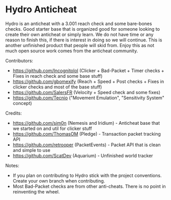 # Hydro Anticheat

Hydro is an anticheat with a 3.001 reach check and some bare-bones checks. Good starter base that is organized good for someone looking to create their own anticheat or simply learn. We do not have time or any reason to finish this, if there is interest in doing so we will continue. This is another unfinished product that people will skid from. Enjoy this as not much open source work comes from the anticheat community. 

Contributors:
- https://github.com/Incognitolol (Clicker + Bad-Packet + Timer checks + Fixes in reach check and some base stuff)
- https://github.com/gbomexify (Reach + Speed + Post checks + Fixes in clicker checks and most of the base stuff)
- https://github.com/SalersFR (Velocity + Speed check and some fixes)
- https://github.com/Tecnio ("Movement Emulation", "Sensitivity System" concept)

Credits:
- https://github.com/sim0n (Nemesis and Iridium) - Anticheat base that we started on and util for clicker stuff
- https://github.com/ThomasOM (Pledge) - Transaction packet tracking API
- https://github.com/retrooper (PacketEvents) - Packet API that is clean and simple to use
- https://github.com/ScatDev (Aquarium) - Unfinished world tracker

Notes:
- If you plan on contributing to Hydro stick with the project conventions. Create your own branch when contributing.
- Most Bad-Packet checks are from other anti-cheats. There is no point in reinventing the wheel.
